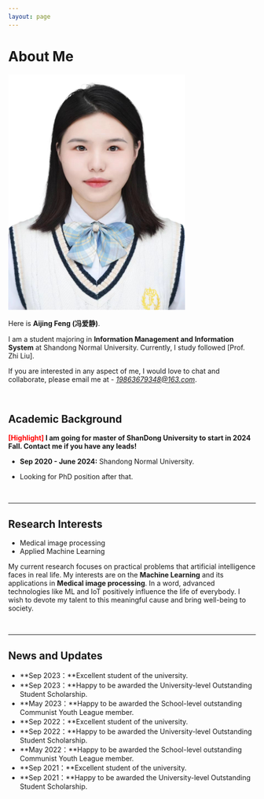 ```yaml
---
layout: page
---
```


# About Me

<img src=".\2.jpg" class="floatpic" width="360" height="480">

Here is **Aijing Feng (冯爱静)**.

I am a student majoring in **Information Management and Information System** at Shandong Normal University. Currently, I study followed [Prof. Zhi Liu]. 

If you are interested in any aspect of me, I would love to chat and collaborate, please email me at - *19863679348@163.com*.

<br>

## Academic Background

**<font color='red'>[Highlight]</font> I am going for master of ShanDong University to start in 2024 Fall. Contact me if you have any leads!**

- **Sep 2020 - June 2024:** Shandong Normal University.

- Looking for PhD position after that.

<br>

---

## Research Interests

- Medical image processing
- Applied Machine Learning

My current research focuses on practical problems that artificial intelligence faces in real life. My interests are on the **Machine Learning** and its applications in **Medical image processing**. In a word, advanced technologies like ML and IoT positively influence the life of everybody.  I wish to devote my talent to this meaningful cause and bring well-being to society.

<br>

---

## News and Updates

- **Sep 2023：**Excellent student of the university.
- **Sep 2023：**Happy to be awarded the University-level Outstanding Student Scholarship.
- **May 2023：**Happy to be awarded the School-level outstanding Communist Youth League member.
- **Sep 2022：**Excellent student of the university.
- **Sep 2022：**Happy to be awarded the University-level Outstanding Student Scholarship.
- **May 2022：**Happy to be awarded the School-level outstanding Communist Youth League member.
- **Sep 2021：**Excellent student of the university.
- **Sep 2021：**Happy to be awarded the University-level Outstanding Student Scholarship.
<br>

